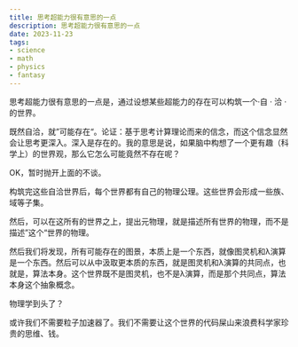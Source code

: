 ```yaml
---
title: 思考超能力很有意思的一点
description: 思考超能力很有意思的一点
date: 2023-11-23
tags: 
- science
- math
- physics
- fantasy
---
```


思考超能力很有意思的一点是，通过设想某些超能力的存在可以构筑一个·自 · 洽 · 的世界。

既然自洽，就”可能存在“。论证：基于思考计算理论而来的信念，而这个信念显然会让思考更深入。深入是存在的。我的意思是说，如果脑中构想了一个更有趣（科学上）的世界观，那么它怎么可能竟然不存在呢？

OK，暂时抛开上面的不谈。

构筑完这些自洽世界后，每个世界都有自己的物理公理。这些世界会形成一些族、域等子集。

然后，可以在这所有的世界之上，提出元物理，就是描述所有世界的物理，而不是描述”这个“世界的物理。

然后我们将发现，所有可能存在的图景，本质上是一个东西，就像图灵机和λ演算是一个东西。然后可以从中汲取更本质的东西，就是图灵机和λ演算的共同点，也就是，算法本身。这个世界既不是图灵机，也不是λ演算，而是那个共同点，算法本身这个抽象概念。

物理学到头了？

或许我们不需要粒子加速器了。我们不需要让这个世界的代码屎山来浪费科学家珍贵的思维、钱。